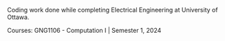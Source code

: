 Coding work done while completing Electrical Engineering at University of Ottawa.

Courses: 
GNG1106 - Computation I | Semester 1, 2024